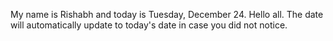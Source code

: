 My name is Rishabh and today is Tuesday, December 24. Hello all. The date will automatically update to today's date in case you did not notice.
